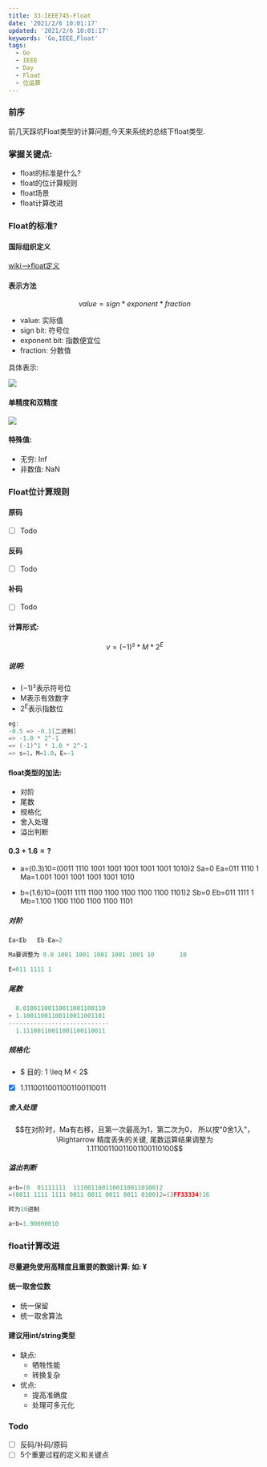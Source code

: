 ```yaml
---
title: 33-IEEE745-Float
date: '2021/2/6 10:01:17'
updated: '2021/2/6 10:01:17'
keywords: 'Go,IEEE,Float'
tags:
  - Go
  - IEEE
  - Day
  - Float
  - 位运算
---
```


### 前序

前几天踩坑Float类型的计算问题,今天来系统的总结下float类型.

### 掌握关键点:

* float的标准是什么?
* float的位计算规则
* float场景
* float计算改进

<!--more-->
### Float的标准?

#### 国际组织定义

[wiki-->float定义](https://zh.wikipedia.org/wiki/IEEE_754)


#### 表示方法

$$ value =  sign * exponent * fraction $$

* value: 实际值
* sign bit: 符号位
* exponent bit: 指数便宜位
* fraction: 分数值

具体表示:

![](https://crab-1251738482.cos.ap-guangzhou.myqcloud.com/clipboard_20210206_104959.webp)

#### 单精度和双精度

![](https://crab-1251738482.cos.ap-guangzhou.myqcloud.com/clipboard_20210206_110116.png)



#### 特殊值:

* 无穷: Inf
* 非数值: NaN

### Float位计算规则

#### 原码
- [ ] Todo

#### 反码
- [ ] Todo

#### 补码
- [ ] Todo

#### 计算形式:

$$ v = (-1)^s * M * 2^E $$

##### 说明:

* $(-1)^s$表示符号位
* M表示有效数字
* $2^E$表示指数位


```go
eg:
-0.5 => -0.1[二进制]
=> -1.0 * 2^-1
=> (-1)^1 * 1.0 * 2^-1
=> s=1，M=1.0，E=-1
```

#### float类型的加法:

* 对阶
* 尾数
* 规格化
* 舍入处理
* 溢出判断

#### $0.3+1.6=?$
* a=(0.3)10=(0011 1110 1001 1001 1001 1001 1001 1010)2    Sa=0    Ea=011 1110 1    Ma=1.001 1001 1001 1001 1001 1010

* b=(1.6)10=(0011 1111 1100 1100 1100 1100 1100 1101)2      Sb=0    Eb=011 1111 1     Mb=1.100 1100 1100 1100 1100 1101
##### 对阶
```go
Ea<Eb   Eb-Ea=2

Ma要调整为 0.0 1001 1001 1001 1001 1001 10       10

E=011 1111 1
```

##### 尾数
```go
  0.01001100110011001100110
+ 1.10011001100110011001101
----------------------------
  1.11100110011001100110011
```

##### 规格化

* $ 目的: 1 \leq M < 2$

- [x] 1.11100110011001100110011‬ 
 
##### 舍入处理

$$在对阶时，Ma有右移，且第一次最高为1，第二次为0，
所以按"0舍1入"， \Rightarrow 精度丢失的关键, 
尾数运算结果调整为 1.11100110011001100110100$$

##### 溢出判断

```go
a+b=(0  01111111  11100110011001100110100)2
=(0011 1111 1111 0011 0011 0011 0011 0100)2=(3FF33334)16

转为10进制

a+b=1.90000010
```


### float计算改进

#### 尽量避免使用高精度且重要的数据计算: 如: ¥

#### 统一取舍位数
* 统一保留
* 统一取舍算法


#### 建议用int/string类型

* 缺点:
    * 牺牲性能
    * 转换复杂
* 优点:
    * 提高准确度 
    * 处理可多元化

### Todo

- [ ] 反码/补码/原码
- [ ] 5个重要过程的定义和关键点